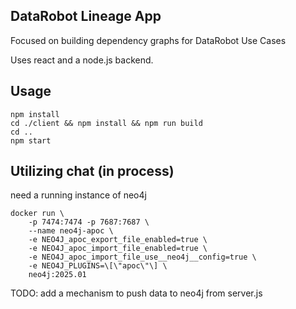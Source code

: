 ## DataRobot Lineage App

Focused on building dependency graphs for DataRobot Use Cases

Uses react and a node.js backend.  

## Usage 

```
npm install
cd ./client && npm install && npm run build
cd ..
npm start
```

## Utilizing chat (in process)

need a running instance of neo4j

```
docker run \
    -p 7474:7474 -p 7687:7687 \
    --name neo4j-apoc \
    -e NEO4J_apoc_export_file_enabled=true \
    -e NEO4J_apoc_import_file_enabled=true \
    -e NEO4J_apoc_import_file_use__neo4j__config=true \
    -e NEO4J_PLUGINS=\[\"apoc\"\] \
    neo4j:2025.01
```

TODO: add a mechanism to push data to neo4j from server.js


